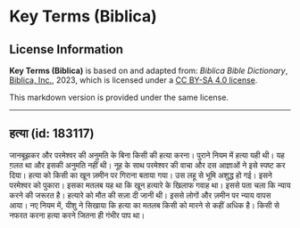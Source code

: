 # Key Terms (Biblica)

## License Information

**Key Terms (Biblica)** is based on and adapted from: _Biblica Bible Dictionary_, [Biblica, Inc.](https://www.biblica.com/), 2023, which is licensed under a [CC BY-SA 4.0 license](https://creativecommons.org/licenses/by-sa/4.0/legalcode.en).

This markdown version is provided under the same license.



--------------------------------

## हत्या (id: 183117)

जानबूझकर और परमेश्वर की अनुमति के बिना किसी की हत्या करना। पुराने नियम में हत्या यही थी। यह ग़लत था और इसकी अनुमति नहीं थी। नूह के साथ परमेश्वर की वाचा और दस आज्ञाओं ने इसे स्पष्ट कर दिया। हत्या को किसी का खून ज़मीन पर गिराना बताया गया। उस लहू से भूमि अशुद्ध हो गई। इसने परमेश्वर को पुकारा। इसका मतलब यह था कि खून हत्यारे के खिलाफ गवाह था। इससे पता चला कि न्याय करने की जरूरत है। हत्यारे को मौत की सज़ा दी जानी थी। इससे लोगों और ज़मीन पर न्याय वापस आया। नए नियम में, यीशु ने सिखाया कि हत्या का मतलब किसी को मारने से कहीं अधिक है। किसी से नफरत करना हत्या करने जितना ही गंभीर पाप था।


